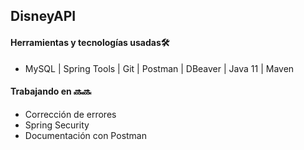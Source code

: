 ## DisneyAPI


#### Herramientas y tecnologías usadas🛠

- MySQL | Spring Tools | Git | Postman | DBeaver | Java 11 | Maven


#### Trabajando en 🔜🔜
- Corrección de errores
- Spring Security
- Documentación con Postman
